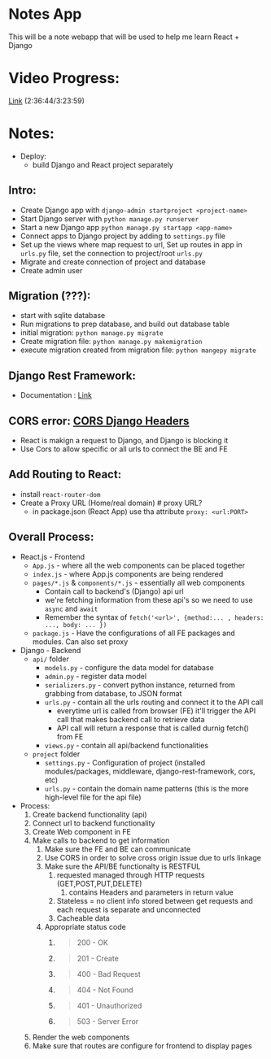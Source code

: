 # Notes App
This will be a note webapp that will be used to help me learn React + Django

# Video Progress:
[Link](https://www.youtube.com/watch?v=tYKRAXIio28&ab_channel=DennisIvy) (2:36:44/3:23:59)

# Notes:
- Deploy:
  - build Django and React project separately

## Intro:
  - Create Django app with `django-admin startproject <project-name>`
  - Start Django server with `python manage.py runserver`
  - Start a new Django app `python manage.py startapp <app-name>`
  - Connect apps to Django project by adding to `settings.py` file
  - Set up the views where map request to url, Set up routes in app in `urls.py` file, set the connection to project/root `urls.py`
  - Migrate and create connection of project and database
  - Create admin user

## Migration (???):
  - start with sqlite database
  - Run migrations to prep database, and build out database table
  - initial migration: `python manage.py migrate`
  - Create migration file: `python manage.py makemigration`
  - execute migration created from migration file: `python mangepy migrate`

## Django Rest Framework:
  - Documentation : [Link](https://www.django-rest-framework.org/)


## CORS error: [CORS Django Headers](https://pypi.org/project/django-cors-headers/#description)
- React is makign a request to Django, and Django is blocking it 
- Use Cors to allow specific or all urls to connect the BE and FE

## Add Routing to React:
- install `react-router-dom`
- Create a Proxy URL (Home/real domain) # proxy URL?
  - in package.json (React App) use tha attribute `proxy: <url:PORT>`

## Overall Process:
- React.js - Frontend
  - `App.js` - where all the web components can be placed together
  - `index.js` - where App.js components are being rendered
  - `pages/*.js` & `components/*.js` - essentially all web components
    - Contain call to backend's (Django) api url 
    - we're fetching information from these api's so we need to use `async` and `await`
    - Remember the syntax of `fetch('<url>', {method:... , headers: ..., body: ... })`
  - `package.js` - Have the configurations of all FE packages and modules. Can also set proxy
- Django - Backend
  - `api/` folder
    - `models.py` - configure the data model for database
    - `admin.py` - register data model
    - `serializers.py` - convert python instance, returned from grabbing from database, to JSON format
    - `urls.py` - contain all the urls routing and connect it to the API call
      - everytime url is called from browser (FE) it'll trigger the API call that makes backend call to retrieve data 
      - API call will return a response that is called durnig fetch() from FE
    - `views.py` - contain all api/backend functionalities
  - `project` folder
    - `settings.py` - Configuration of project (installed modules/packages, middleware, django-rest-framework, cors, etc)
    - `urls.py` - contain the domain name patterns (this is the more high-level file for the api file)
- Process:
  1. Create backend functionality (api)
  2. Connect url to backend functionality
  3. Create Web component in FE
  4. Make calls to backend to get information 
     1. Make sure the FE and BE can communicate 
     2. Use CORS in order to solve cross origin issue due to urls linkage
     3. Make sure the API/BE functionalty is RESTFUL
        1. requested managed through HTTP requests (GET,POST,PUT,DELETE)
           1. contains Headers and parameters in return value
        2. Stateless = no client info stored between get requests and each request is separate and unconnected
        3. Cacheable data
     4. Appropriate status code
        1. > 200 - OK
        2. > 201 - Create
        3. > 400 - Bad Request
        4. > 404 - Not Found
        5. > 401 - Unauthorized
        6. > 503 - Server Error
  5. Render the web components
  6. Make sure that routes are configure for frontend to display pages
